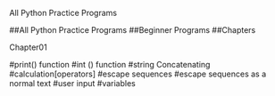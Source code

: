 All Python Practice Programs

##All Python Practice Programs
##Beginner Programs
##Chapters

Chapter01

#print() function
#int () function
#string Concatenating
#calculation[operators]
#escape sequences
#escape sequences as a normal text
#user input 
#variables
